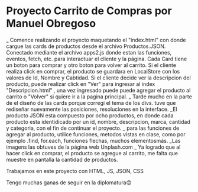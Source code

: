 # Proyecto Carrito de Compras por Manuel Obregoso

_ Comence realizando el proyecto maquetando el "index.html" con donde cargue las cards de productos desde el 
archivo Productos.JSON. Conectado mediante el archivo apps2.js donde estan las funciones, eventos, fetch, etc. para interactuar el cliente y la página. Cada Card tiene un boton para comprar y otro boton para volver al carrito. Si el cliente realiza click en comprar, el producto se guardara en LocalStore con los valores de Id, Nombre y Cabtidad.
Si el cliente decide ver la descripcion del producto, puede realizar click en "Ver" para ingresar al index "Descripcion.html" , una vez ingresado puede puede agregar el producto al carrito o "Volver" si quiere ir a la pagina principal.
_ Tarde mucho en la parte de el diseño de las cards porque corregí el tema de los divs. tuve que rediseñar nuevamente las posiciones, resoluciones en la interface.
_El producto JSON esta compuesto por ocho productos, en donde cada producto esta identidicado por un id, nombre, descripcion, marca, cantidad y categoria, con el fin de continuar el proyecto. 
_ para las funciones de agregar al producto, utilice funciones, metodos vistas en clase, como por ejemplo .find, for.each, funciones flechas, muchos elementosmás.
_Las imagens las obtuves de la página web Unplash.com
_ Ya logrado que al hacer click en comprar, el producto se agregue al carrito, me falta que muestre en pantalla la cantidad de productos. 

Trabajamos en este proyecto con HTML, JS, JSON, CSS

Tengo muchas ganas de seguir en la diplomatura😊

